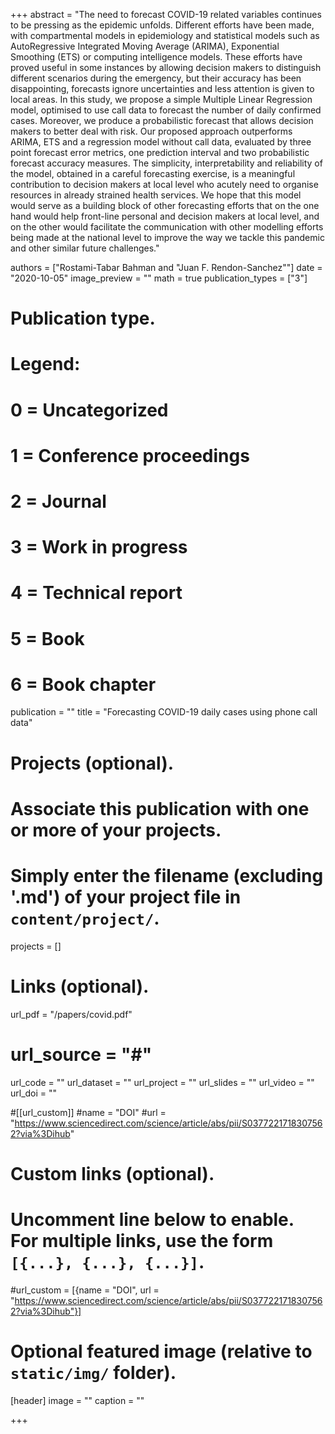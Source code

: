 +++
abstract = "The need to forecast COVID-19 related variables continues to be pressing as the epidemic unfolds. Different efforts have been made, with compartmental models in epidemiology and statistical models such as AutoRegressive Integrated Moving Average (ARIMA), Exponential Smoothing (ETS) or computing intelligence models. These efforts have proved useful in some instances by allowing decision makers to distinguish different scenarios during the emergency, but their accuracy has been disappointing, forecasts ignore uncertainties and less attention is given to local areas. In this study, we propose a simple Multiple Linear Regression model, optimised to use call data to forecast the number of daily confirmed cases. Moreover, we produce a probabilistic forecast that allows decision makers to better deal with risk. Our proposed approach outperforms ARIMA, ETS and a regression model without call data, evaluated by three point forecast error metrics, one prediction interval and two probabilistic forecast accuracy measures. The simplicity, interpretability and reliability of the model, obtained in a careful forecasting exercise, is a meaningful contribution to decision makers at local level who acutely need to organise resources in already strained health services. We hope that this model would serve as a building block of other forecasting efforts that on the one hand would help front-line personal and decision makers at local level, and on the other would facilitate the communication with other modelling efforts being made at the national level to improve the way we tackle this pandemic and other similar future challenges."

authors = ["Rostami-Tabar Bahman and "Juan F. Rendon-Sanchez""]
date = "2020-10-05"
image_preview = ""
math = true
publication_types = ["3"]
# Publication type.
# Legend:
# 0 = Uncategorized
# 1 = Conference proceedings
# 2 = Journal
# 3 = Work in progress
# 4 = Technical report
# 5 = Book
# 6 = Book chapter
publication = ""
title = "Forecasting COVID-19 daily cases using phone call data"
# Projects (optional).
#   Associate this publication with one or more of your projects.
#   Simply enter the filename (excluding '.md') of your project file in `content/project/`.
projects = []

# Links (optional).
url_pdf = "/papers/covid.pdf"
# url_source = "#"
url_code = ""
url_dataset = ""
url_project = ""
url_slides = ""
url_video = ""
url_doi = ""

#[[url_custom]]
#name = "DOI"
#url = "https://www.sciencedirect.com/science/article/abs/pii/S0377221718307562?via%3Dihub"


# Custom links (optional).
#   Uncomment line below to enable. For multiple links, use the form `[{...}, {...}, {...}]`.
#url_custom = [{name = "DOI", url = "https://www.sciencedirect.com/science/article/abs/pii/S0377221718307562?via%3Dihub"}]


# Optional featured image (relative to `static/img/` folder).
[header]
image = ""
caption = ""

+++
